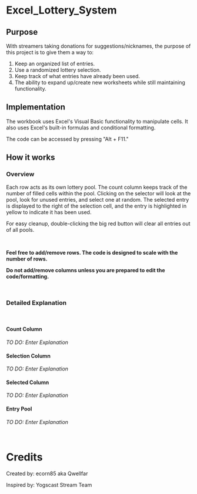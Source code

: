 # Excel_Lottery_System

## Purpose
With streamers taking donations for suggestions/nicknames, the purpose of this project is to give them a way to:
  1. Keep an organized list of entries.
  2. Use a randomized lottery selection.
  3. Keep track of what entries have already been used.
  4. The ability to expand up/create new worksheets while still maintaining functionality.
  
## Implementation
The workbook uses Excel's Visual Basic functionality to manipulate cells. It also uses Excel's built-in formulas and conditional formatting.

The code can be accessed by pressing "Alt + F11."

## How it works

### Overview
Each row acts as its own lottery pool. The count column keeps track of the number of filled cells within the pool. Clicking on the selector will look at the pool, look for unused entries, and select one at random. The selected entry is displayed to the right of the selection cell, and the entry is highlighted in yellow to indicate it has been used.

For easy cleanup, double-clicking the big red button will clear all entries out of all pools.

<br />

**Feel free to add/remove rows. The code is designed to scale with the number of rows.**

**Do not add/remove columns unless you are prepared to edit the code/formatting.**

<br />


### Detailed Explanation

<br />

#### Count Column
*TO DO: Enter Explanation*
#### Selection Column
*TO DO: Enter Explanation*
#### Selected Column
*TO DO: Enter Explanation*
#### Entry Pool
*TO DO: Enter Explanation*

<br />

# Credits
Created by: ecorn85 aka Qwellfar

Inspired by: Yogscast Stream Team
